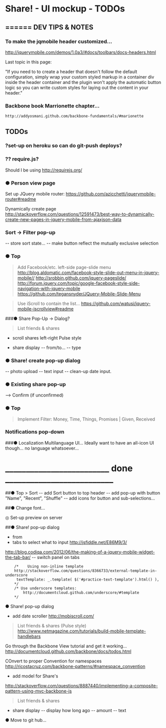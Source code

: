 Share! - UI mockup - TODOs
================================================================================

## ======  DEV TIPS & NOTES

### To make the jqmobile header customized...
http://jquerymobile.com/demos/1.0a3/#docs/toolbars/docs-headers.html

Last topic in this page:

"If you need to to create a header that doesn't follow the default configuration, simply wrap your custom styled markup in a container div inside the header container and the plugin won't apply the automatic button logic so you can write custom styles for laying out the content in your header."

### Backbone book Marrionette chapter...
    http://addyosmani.github.com/backbone-fundamentals/#marionette


 TODOs
------------------------

### ?set-up on heroku so can do git-push deploys?

### ?? require.js?
Should I be using http://requirejs.org/

### ● Person view page
Set up JQuery mobile router:
https://github.com/azicchetti/jquerymobile-router#readme

Dynamically create page
http://stackoverflow.com/questions/12591473/best-way-to-dynamically-create-new-pages-in-jquery-mobile-from-ajaxjson-data

### Sort -> Filter pop-up
-- store sort state...
-- make button reflect the mutually exclusive selection


### ● Top
> Add Facebook/etc. left-side page-slide menu
http://blog.aldomatic.com/facebook-style-slide-out-menu-in-jquery-mobile//
http://srobbin.github.com/jquery-pageslide/
http://forum.jquery.com/topic/google-facebook-style-side-navigation-with-jquery-mobile
https://github.com/tegansnyder/JQuery-Mobile-Slide-Menu

> Use iScroll to contain the list...
https://github.com/watusi/jquery-mobile-iscrollview#readme

###● Share Pop-Up -> Dialog?

> List friends & shares 
- scroll shares left-right Pulse style

- share display
-- from/to...
-- type



### ● Share! create pop-up dialog
-- photo upload
-- text input
-- clean-up date input.

### ● Existing share pop-up
--> Confirm (if unconfirmed)


### ● Top
> Implement Filter: Money, Time, Things, Promises | Given, Received

### Notifications pop-down

###● Localization
Multilanguage UI... Ideally want to have an all-icon UI though...
no language whatsoever...

_________________________  done  __________________________
================================================================================

##● Top > Sort
-- add Sort button to top header
-- add pop-up with button  "Name", "Recent", "Shuffle"
-- add icons for button and sub-selections...

##● Change font...

◎ Set-up preview on server

##● Share! pop-up dialog
- from
- tabs to select what to input
http://jsfiddle.net/E86M9/3/

http://blog.codiqa.com/2012/06/the-making-of-a-jquery-mobile-widget-the-tab-bar/
-- switch panel on tabs

	    /*    Using non-inline template
	    http://stackoverflow.com/questions/8366733/external-template-in-underscore
	     textTemplate: _.template( $('#practice-text-template').html() ),
	    */
	    /* Use underscore templates:
	    	http://documentcloud.github.com/underscore/#template
	    */
● Share! pop-up dialog
- add date scroller
http://mobiscroll.com/

> List friends & shares (Pulse style)
http://www.netmagazine.com/tutorials/build-mobile-template-handlebars

Go through the Backbone View tutorial and get it working...
http://documentcloud.github.com/backbone/docs/todos.html

COnvert to proper Convention for namespaces
http://ricostacruz.com/backbone-patterns/#namespace_convention

- add model for Share's

http://stackoverflow.com/questions/8887440/implementing-a-composite-pattern-using-mvc-backbone-js


> List friends & shares 
- share display
-- display how long ago
-- amount
-- text

● Move to git hub...

